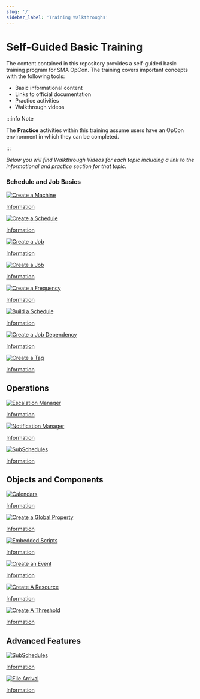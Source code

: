 ```yaml
---
slug: '/'
sidebar_label: 'Training Walkthroughs'
---
```


# Self-Guided Basic Training

The content contained in this repository provides a self-guided basic training program for SMA OpCon. The training covers important concepts with the following tools:

* Basic informational content
* Links to official documentation
* Practice activities 
* Walkthrough videos

:::info Note 

The **Practice** activities within this training assume users have an OpCon environment in which they can be completed.

:::

*Below you will find Walkthrough Videos for each topic including a link to the informational and practice section for that topic.*

### Schedule and Job Basics

<div class="grid-container">

<div class="grid-item">

[![Create a Machine](../static/img/create-a-machine.png)](../static/video/create-a-machine.mp4)

[Information](/agents-machines)

</div>

<div class="grid-item">

[![Create a Schedule](../static/img/create-a-schedule.png)](../static/video/create-a-schedule.mp4)

[Information](/schedules)

</div>

<div class="grid-item">

[![Create a Job](../static/img/create-a-job.png)](../static/video/create-a-job.mp4)

[Information](/jobs)

</div>

<div class="grid-item">

[![Create a Job](../static/img/create-a-null-job.png)](../static/video/create-a-null-job.mp4)

[Information](/null-jobs)

</div>

<div class="grid-item">

[![Create a Frequency](../static/img/create-a-frequency.png)](../static/video/create-a-frequency.mp4)

[Information](/frequency-definition)

</div>

<div class="grid-item">

[![Build a Schedule](../static/img/build-a-schedule.png)](../static/video/build-a-schedule.mp4)

[Information](/schedule-build)

</div>

<div class="grid-item">

[![Create a Job Dependency](../static/img/create-a-job-dependency.png)](../static/video/create-a-job-dependency.mp4)

[Information](dependencies)

</div>

<div class="grid-item">

[![Create a Tag](../static/img/create-a-tag.png)](../static/video/create-a-tag.mp4)

[Information](/tags)

</div>

</div>

## Operations

<div class="grid-container">

<div class="grid-item">

[![Escalation Manager](../static/img/escalation-manager.png)](../static/video/escalation-manager.mp4)

[Information](/escalation-manager)

</div>

<div class="grid-item">

[![Notification Manager](../static/img/notification-manager.png)](../static/video/notification-manager.mp4)

[Information](/notification-manager)

</div>

<div class="grid-item">

[![SubSchedules](../static/img/subschedules.png)](../static/video/subschedules.mp4)

[Information](/subschedules)

</div>

</div>

## Objects and Components

<div class="grid-container">

<div class="grid-item">

[![Calendars](../static/img/calendars.png)](../static/video/calendars.mp4)

[Information](/calendars)

</div>

<div class="grid-item">

[![Create a Global Property](../static/img/create-a-global-property.png)](../static/video/create-a-global-property.mp4)

[Information](/global-properties)

</div>

<div class="grid-item">

[![Embedded Scripts](../static/img/scripts.png)](../static/video/scripts.mp4)

[Information](/scripts)

</div>

<div class="grid-item">

[![Create an Event](../static/img/create-an-event.png)](../static/video/create-an-event.mp4)

[Information](/events)

</div>

<div class="grid-item">

[![Create A Resource](../static/img/create-a-resource.png)](../static/video/create-a-resource.mp4)

[Information](/resources)

</div>

<div class="grid-item">

[![Create A Threshold](../static/img/create-a-threshold.png)](../static/video/create-a-threshold.mp4)

[Information](/thresholds)

</div>

</div>

## Advanced Features

<div class="grid-container">

<div class="grid-item">

[![SubSchedules](../static/img/subschedules.png)](../static/video/subschedules.mp4)

[Information](/subschedules)

</div>

<div class="grid-item">

[![File Arrival](../static/img/file-arrival.png)](../static/video/file-arrival.mp4)

[Information](/file-arrival)

</div>

</div>